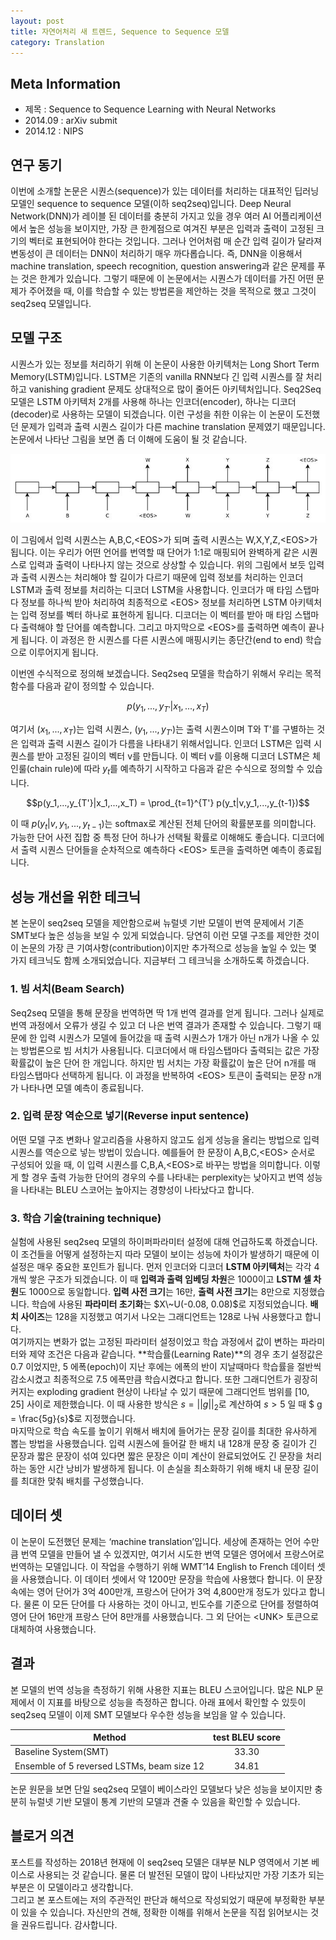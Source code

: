 ```yaml
---
layout: post
title: 자연어처리 새 트렌드, Sequence to Sequence 모델
category: Translation
---
```


## Meta Information
* 제목 : Sequence to Sequence Learning with Neural Networks
* 2014.09 : arXiv submit
* 2014.12 : NIPS

## 연구 동기
이번에 소개할 논문은 시퀀스(sequence)가 있는 데이터를 처리하는 대표적인 딥러닝 모델인 sequence to sequence 모델(이하 seq2seq)입니다.
Deep Neural Network(DNN)가 레이블 된 데이터를 충분히 가지고 있을 경우 여러 AI 어플리케이션에서 높은 성능을 보이지만, 가장 큰 한계점으로 여겨진 부분은 입력과 출력이 고정된 크기의 벡터로 표현되어야 한다는 것입니다.
그러나 언어처럼 매 순간 입력 길이가 달라져 변동성이 큰 데이터는 DNN이 처리하기 매우 까다롭습니다.
즉, DNN을 이용해서 machine translation, speech recognition, question answering과 같은 문제를 푸는 것은 한계가 있습니다.
그렇기 때문에 이 논문에서는 시퀀스가 데이터를 가진 어떤 문제가 주어졌을 때, 이를 학습할 수 있는 방법론을 제안하는 것을 목적으로 했고 그것이 seq2seq 모델입니다.

## 모델 구조
시퀀스가 있는 정보를 처리하기 위해 이 논문이 사용한 아키텍처는 Long Short Term Memory(LSTM)입니다.
LSTM은 기존의 vanilla RNN보다 긴 입력 시퀀스를 잘 처리하고 vanishing gradient 문제도 상대적으로 많이 줄어든 아키텍처입니다.
Seq2Seq 모델은 LSTM 아키텍처 2개를 사용해 하나는 인코더(encoder), 하나는 디코더(decoder)로 사용하는 모델이 되겠습니다.
이런 구성을 취한 이유는 이 논문이 도전했던 문제가 입력과 출력 시퀀스 길이가 다른 machine translation 문제였기 때문입니다.
논문에서 나타난 그림을 보면 좀 더 이해에 도움이 될 것 같습니다.

![](/public/img/seq2seq-model-figure1.JPG "Figure1 of Sequence to Sequence Learning with Neural Networks")

이 그림에서 입력 시퀀스는 A,B,C,\<EOS\>가 되며 출력 시퀀스는 W,X,Y,Z,\<EOS\>가 됩니다.
이는 우리가 어떤 언어를 번역할 때 단어가 1:1로 매핑되어 완벽하게 같은 시퀀스로 입력과 출력이 나타나지 않는 것으로 상상할 수 있습니다.
위의 그림에서 보듯 입력과 출력 시퀀스는 처리해야 할 길이가 다르기 때문에 입력 정보를 처리하는 인코더 LSTM과 출력 정보를 처리하는 디코더 LSTM을 사용합니다.
인코더가 매 타임 스탭마다 정보를 하나씩 받아 처리하여 최종적으로 \<EOS\> 정보를 처리하면 LSTM 아키텍처는 입력 정보를 벡터 하나로 표현하게 됩니다.
디코더는 이 벡터를 받아 매 타임 스탭마다 출력해야 할 단어를 예측합니다.
그리고 마지막으로 \<EOS\>를 출력하면 예측이 끝나게 됩니다.
이 과정은 한 시퀀스를 다른 시퀀스에 매핑시키는 종단간(end to end) 학습으로 이루어지게 됩니다.

이번엔 수식적으로 정의해 보겠습니다.
Seq2seq 모델을 학습하기 위해서 우리는 목적함수를 다음과 같이 정의할 수 있습니다.

$$p(y_1,...,y_{T'}|x_1,...,x_T)$$

여기서 $(x_1,...,x_T)$는 입력 시퀀스, $(y_1,...,y_{T'})$는 출력 시퀀스이며 T와 T'를 구별하는 것은 입력과 출력 시퀀스 길이가 다름을 나타내기 위해서입니다.
인코더 LSTM은 입력 시퀀스를 받아 고정된 길이의 벡터 v를 만듭니다.
이 벡터 v를 이용해 디코더 LSTM은 체인룰(chain rule)에 따라 $y_t$를 예측하기 시작하고 다음과 같은 수식으로 정의할 수 있습니다.

$$p(y_1,...,y_{T'}|x_1,...,x_T) = \prod_{t=1}^{T'} p(y_t|v,y_1,...,y_{t-1})$$

이 때 $p(y_t|v,y_1,...,y_{t-1})$는 softmax로 계산된 전체 단어의 확률분포를 의미합니다.
가능한 단어 사전 집합 중 특정 단어 하나가 선택될 확률로 이해해도 좋습니다.
디코더에서 출력 시퀀스 단어들을 순차적으로 예측하다 \<EOS\> 토큰을 출력하면 예측이 종료됩니다.

## 성능 개선을 위한 테크닉
본 논문이 seq2seq 모델을 제안함으로써 뉴럴넷 기반 모델이 번역 문제에서 기존 SMT보다 높은 성능을 보일 수 있게 되었습니다.
당연히 이런 모델 구조를 제안한 것이 이 논문의 가장 큰 기여사항(contribution)이지만 추가적으로 성능을 높일 수 있는 몇 가지 테크닉도 함께 소개되었습니다.
지금부터 그 테크닉을 소개하도록 하겠습니다.

### 1. 빔 서치(Beam Search)
Seq2seq 모델을 통해 문장을 번역하면 딱 1개 번역 결과를 얻게 됩니다.
그러나 실제로 번역 과정에서 오류가 생길 수 있고 더 나은 번역 결과가 존재할 수 있습니다.
그렇기 때문에 한 입력 시퀀스가 모델에 들어갔을 때 출력 시퀀스가 1개가 아닌 n개가 나올 수 있는 방법론으로 빔 서치가 사용됩니다.
디코더에서 매 타임스탭마다 출력되는 값은 가장 확률값이 높은 단어 한 개입니다.
하지만 빔 서치는 가장 확률값이 높은 단어 n개를 매 타임스탭마다 선택하게 됩니다.
이 과정을 반복하여 \<EOS\> 토큰이 출력되는 문장 n개가 나타나면 모델 예측이 종료됩니다.

### 2. 입력 문장 역순으로 넣기(Reverse input sentence)
어떤 모델 구조 변화나 알고리즘을 사용하지 않고도 쉽게 성능을 올리는 방법으로 입력 시퀀스를 역순으로 넣는 방법이 있습니다.
예를들어 한 문장이 A,B,C,\<EOS\> 순서로 구성되어 있을 때, 이 입력 시퀀스를 C,B,A,\<EOS\>로 바꾸는 방법을 의미합니다.
이렇게 할 경우 출력 가능한 단어의 경우의 수를 나타내는 perplexity는 낮아지고 번역 성능을 나타내는 BLEU 스코어는 높아지는 경향성이 나타났다고 합니다.

### 3. 학습 기술(training technique)
실험에 사용된 seq2seq 모델의 하이퍼파라미터 설정에 대해 언급하도록 하겠습니다.
이 조건들을 어떻게 설정하는지 따라 모델이 보이는 성능에 차이가 발생하기 때문에 이 설정은 매우 중요한 포인트가 됩니다.
먼저 인코더와 디코더 **LSTM 아키텍처**는 각각 4개씩 쌓은 구조가 되겠습니다.
이 때 **입력과 출력 임베딩 차원**은 1000이고 **LSTM 셀 차원**도 1000으로 동일합니다.
**입력 사전 크기**는 16만, **출력 사전 크기**는 8만으로 지정했습니다.
학습에 사용된 **파라미터 초기화**는 $X\~U(-0.08, 0.08)$로 지정되었습니다.
**배치 사이즈**는 128을 지정했고 여기서 나오는 그래디언트는 128로 나눠 사용했다고 합니다.<br>
여기까지는 변화가 없는 고정된 파라미터 설정이었고 학습 과정에서 값이 변하는 파라미터와 제약 조건은 다음과 같습니다.
**학습률(Learning Rate)**의 경우 초기 설정값은 0.7 이었지만, 5 에폭(epoch)이 지난 후에는 에폭의 반이 지날때마다 학습률을 절반씩 감소시켰고 최종적으로 7.5 에폭만큼 학습시켰다고 합니다.
또한 그래디언트가 굉장히 커지는 exploding gradient 현상이 나타날 수 있기 때문에 그래디언트 범위를 [10, 25] 사이로 제한했습니다.
이 때 사용한 방식은 $s = ||g||_2$로 계산하여 $s > 5$ 일 때 $ g = \frac{5g}{s}$로 지정했습니다.<br>
마지막으로 학습 속도를 높이기 위해서 배치에 들어가는 문장 길이를 최대한 유사하게 뽑는 방법을 사용했습니다.
입력 시퀀스에 들어갈 한 배치 내 128개 문장 중 길이가 긴 문장과 짧은 문장이 섞여 있다면 짧은 문장은 이미 계산이 완료되었어도 긴 문장을 처리하는 동안 시간 낭비가 발생하게 됩니다.
이 손실을 최소화하기 위해 배치 내 문장 길이를 최대한 맞춰 배치를 구성했습니다.

## 데이터 셋
이 논문이 도전했던 문제는 ‘machine translation’입니다.
세상에 존재하는 언어 수만큼 번역 모델을 만들어 낼 수 있겠지만, 여기서 시도한 번역 모델은 영어에서 프랑스어로 번역하는 모델입니다.
이 작업을 수행하기 위해 WMT’14 English to French 데이터 셋을 사용했습니다.
이 데이터 셋에서 약 1200만 문장을 학습에 사용했다 합니다. 이 문장속에는 영어 단어가 3억 400만개, 프랑스어 단어가 3억 4,800만개 정도가 있다고 합니다.
물론 이 모든 단어를 다 사용하는 것이 아니고, 빈도수를 기준으로 단어를 정렬하여 영어 단어 16만개 프랑스 단어 8만개를 사용했습니다.
그 외 단어는 \<UNK\> 토큰으로 대체하여 사용했습니다.

## 결과
본 모델의 번역 성능을 측정하기 위해 사용한 지표는 BLEU 스코어입니다.
많은 NLP 문제에서 이 지표를 바탕으로 성능을 측정하곤 합니다.
아래 표에서 확인할 수 있듯이 seq2seq 모델이 이제 SMT 모델보다 우수한 성능을 보임을 알 수 있습니다.

|  <center>Method</center> |  <center>test BLEU score</center> |
|:--------|:--------:|
|Baseline System(SMT) | <center>33.30</center> |
|Ensemble of 5 reversed LSTMs, beam size 12 | <center>34.81</center> |

논문 원문을 보면 단일 seq2seq 모델이 베이스라인 모델보다 낮은 성능을 보이지만 충분히 뉴럴넷 기반 모델이 통계 기반의 모델과 견줄 수 있음을 확인할 수 있습니다.

## 블로거 의견
포스트를 작성하는 2018년 현재에 이 seq2seq 모델은 대부분 NLP 영역에서 기본 베이스로 사용되는 것 같습니다.
물론 더 발전된 모델이 많이 나타났지만 가장 기초가 되는 부분은 이 모델이라고 생각합니다.<br>
그리고 본 포스트에는 저의 주관적인 판단과 해석으로 작성되었기 때문에 부정확한 부분이 있을 수 있습니다.
자신만의 견해, 정확한 이해를 위해서 논문을 직접 읽어보시는 것을 권유드립니다.
감사합니다.
